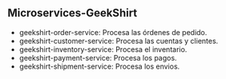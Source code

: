 ## Microservices-GeekShirt
* geekshirt-order-service: Procesa las órdenes de pedido. 
* geekshirt-customer-service: Procesa las cuentas y clientes.
* geekshirt-inventory-service: Procesa el inventario.
* geekshirt-payment-service: Procesa los pagos.
* geekshirt-shipment-service: Procesa los envios.

